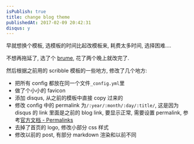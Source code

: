 ```yaml
---
isPublish: true
title: change blog theme
publishedAt: 2017-02-09 20:42:31
disqus: y
---
```


早就想换个模板, 选模板的时间比起改模板来, 耗费太多时间, 选择困难....

不想再拖延了, 选了个 [brume](https://github.com/aigarsdz/brume), 花了两个晚上就改完了.

然后根据之前用的 scribble 模板的一些地方, 修改了几个地方:

+ 把所有 config 都放在同一个文件`_config.yml`里
+ 做了个小小的 favicon
+ 添加 disqus, 从之前的模板中直接 copy 过来的
+ 修改 config 中的 permalink 为`/:year/:month/:day/:title/`, 这是因为 disqus 的 link 里面是之前的 blog link, 要显示正常, 需要设置 permalink, 参考[官方文档 - Permalinks](https://jekyllrb.com/docs/permalinks/)
+ 去掉了首页的 logo, 修改小部分 css 样式
+ 修改以前的 post, 有部分 markdown 渲染和以前不同
